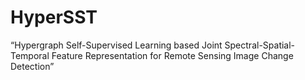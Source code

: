 # HyperSST
“Hypergraph Self-Supervised Learning based Joint Spectral-Spatial-Temporal Feature Representation for Remote Sensing Image Change Detection”
